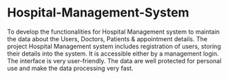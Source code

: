 # Hospital-Management-System
To develop the functionalities for Hospital Management system to maintain the data about the Users, Doctors, Patients & appointment details. The project Hospital Management system includes registration of users, storing their details into the system. It is accessible either by a management login. The interface is very user-friendly. The data are well protected for personal use and make the data processing very fast.
